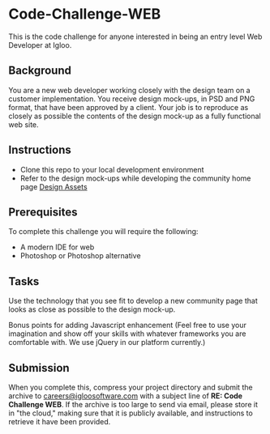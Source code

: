 # Code-Challenge-WEB
This is the code challenge for anyone interested in being an entry level Web Developer at Igloo.

## Background
You are a new web developer working closely with the design team on a customer implementation. You receive design mock-ups, in PSD and PNG format, that have been approved by a client. Your job is to reproduce as closely as possible the contents of the design mock-up as a fully functional web site.

## Instructions
* Clone this repo to your local development environment
* Refer to the design mock-ups while developing the community home page [Design Assets](https://github.com/IglooSoftware/Code-Challenge-WEB/tree/master/assets)

## Prerequisites
To complete this challenge you will require the following:
* A modern IDE for web
* Photoshop or Photoshop alternative

## Tasks
Use the technology that you see fit to develop a new community page that looks as close as possible to the design mock-up.

Bonus points for adding Javascript enhancement (Feel free to use your imagination and show off your skills with whatever frameworks you are comfortable with. We use jQuery in our platform currently.)

## Submission
When you complete this, compress your project directory and submit the archive to [careers@igloosoftware.com](mailto:careers@igloosoftware.com) with a subject line of **RE: Code Challenge WEB**. If the archive is too large to send via email, please store it in "the cloud," making sure that it is publicly available, and instructions to retrieve it have been provided.